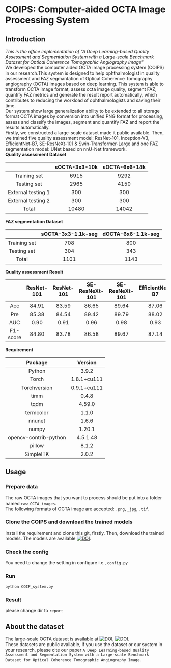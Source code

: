 # COIPS: Computer-aided OCTA Image Processing System
## Introduction
_This is the office implementation of "A Deep Learning-based Quality Assessment and Segmentation System with a Large-scale Benchmark Dataset for Optical Coherence Tomographic Angiography Image"_  
We developed the computer aided OCTA image processing system (COIPS) in our research.This system is designed  to help ophthalmologist in quality assessment and FAZ segmantation of Optical Coherence Tomography angiography (OCTA) images based on deep learning. This system is able to transform OCTA image format, assess octa image quality, segment FAZ, quantify FAZ metrics and generate the result report automatically, which contributes to reducing the workload of ophthalmologists and saving their time.  
Our system show large generalization ability to be extended to all storage format OCTA images by conversion into unified PNG format for processing, assess and classify the images, segment and quantify FAZ and report the results automatically.  
Firstly, we constructed a large-scale dataset made it public available. Then, we trained five quality assessment model: ResNet-101, Inception-V3, EfficientNet-B7, SE-ResNeXt-101 & Swin-Transformer-Large and one FAZ segmentation model: UNet based on nnU-Net framework.  
**Quality assessment Dataset**  

| | sOCTA-3x3-10k | sOCTA-6x6-14k |  
|:----:| :----: | :----: |  
|Training set| 6915 | 9292 |  
|Testing set| 2965 | 4150 |  
|External testing 1| 300 | 300 |  
|External testing 2| 300 | 300 |  
|Total| 10480 | 14042 |   
  
**FAZ segmentation Dataset**  
  
| | sOCTA-3x3-1.1k-seg | dOCTA-6x6-1.1k-seg |
|:----:| :----: | :----: |
|Training set| 708 | 800 |
|Testing set| 304 | 343 |
|Total| 1101 | 1143 |  
  
**Quality assessment Result**  

| |ResNet-101|ResNet-101|SE-ResNeXt-101|SE-ResNeXt-101|EfficientNet-B7|EfficientNet-B7|Swin-T-Large|Swin-T-Large|Inception-V3|Inception-V3|  
|:----:|:----:|:----:|:----:|:----:|:----:|:----:|:----:|:----:|:----:|:----:|  
|Acc|84.91|83.59|86.65|89.64|87.06|85.48|91.18|82.74|89.18|85.89|  
|Pre|85.38|84.54|89.42|89.79|88.02|87.04|91.82|83.81|89.69|86.6|  
|AUC|0.90|0.91|0.96|0.98|0.93|0.92|0.98|0.96|0.97|0.97|  
|F1-score|84.80|83.78|86.58|89.67|87.14|85.55|91.26|82.78|89.23|85.95|  
  
**Requirement**

|Package|Version|  
|:----:|:----:|  
|Python|3.9.2|  
|Torch|1.8.1+cu111|
|Torchversion|0.9.1+cu111|
|timm|0.4.8|
|tqdm|4.59.0|
|termcolor|1.1.0|
|nnunet|1.6.6|
|numpy|1.20.1|
|opencv-contrib-python|4.5.1.48|
|pillow|8.1.2|
|SimpleITK|2.0.2|  
  
## Usage 
### Prepare data
The raw OCTA images that you want to process should be put into a folder named `raw_OCTA_images`.  
The following formats of OCTA image are accepted: `.png`, `_jpg`, `.tif`.  
  
### Clone the COIPS and download the trained models  
Install the requirement and clone this git, firstly. Then, download the trained models. The models are available [![DOI](https://zenodo.org/badge/DOI/10.5281/zenodo.5074839.svg)](https://doi.org/10.5281/zenodo.5074839).  
  
### Check the config  
You need to change the setting in configure  i.e., `config.py`

### Run  
`python COIP_system.py`  

### Result  
please change dir to `report`

## About the dataset  
The large-scale OCTA dataset is available at [![DOI](https://zenodo.org/badge/DOI/10.5281/zenodo.5075563.svg)](https://doi.org/10.5281/zenodo.5075563), [![DOI](https://zenodo.org/badge/DOI/10.5281/zenodo.5075429.svg)](https://doi.org/10.5281/zenodo.5075429).  
These datasets are public available, if you use the dataset or our system in your research, please cite our paper `A Deep Learning-based Quality Assessment and Segmentation System with a Large-scale Benchmark Dataset for Optical Coherence Tomographic Angiography Image`. 
